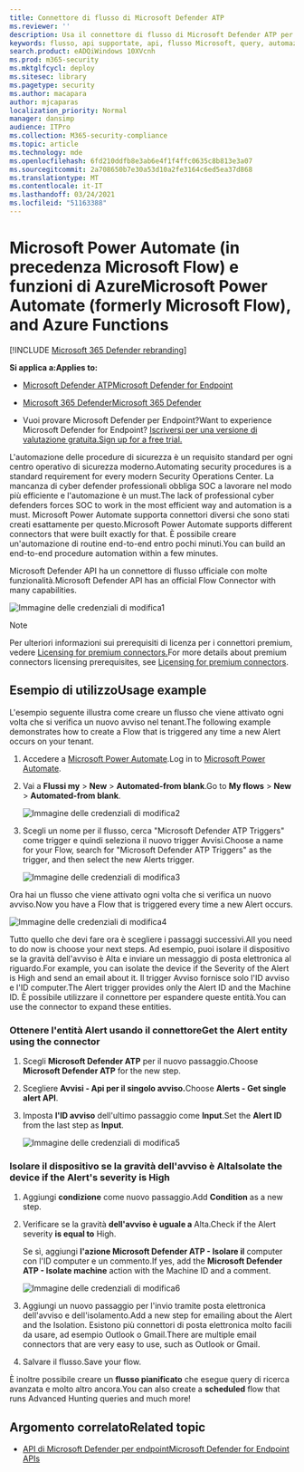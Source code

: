 ```yaml
---
title: Connettore di flusso di Microsoft Defender ATP
ms.reviewer: ''
description: Usa il connettore di flusso di Microsoft Defender ATP per automatizzare la sicurezza e creare un flusso che verrà attivato ogni volta che si verifica un nuovo avviso nel tenant.
keywords: flusso, api supportate, api, flusso Microsoft, query, automazione
search.product: eADQiWindows 10XVcnh
ms.prod: m365-security
ms.mktglfcycl: deploy
ms.sitesec: library
ms.pagetype: security
ms.author: macapara
author: mjcaparas
localization_priority: Normal
manager: dansimp
audience: ITPro
ms.collection: M365-security-compliance
ms.topic: article
ms.technology: mde
ms.openlocfilehash: 6fd210ddfb8e3ab6e4f1f4ffc0635c8b813e3a07
ms.sourcegitcommit: 2a708650b7e30a53d10a2fe3164c6ed5ea37d868
ms.translationtype: MT
ms.contentlocale: it-IT
ms.lasthandoff: 03/24/2021
ms.locfileid: "51163388"
---
```

# <a name="microsoft-power-automate-formerly-microsoft-flow-and-azure-functions"></a><span data-ttu-id="a34e1-104">Microsoft Power Automate (in precedenza Microsoft Flow) e funzioni di Azure</span><span class="sxs-lookup"><span data-stu-id="a34e1-104">Microsoft Power Automate (formerly Microsoft Flow), and Azure Functions</span></span>

[!INCLUDE [Microsoft 365 Defender rebranding](../../includes/microsoft-defender.md)]

<span data-ttu-id="a34e1-105">**Si applica a:**</span><span class="sxs-lookup"><span data-stu-id="a34e1-105">**Applies to:**</span></span>
- [<span data-ttu-id="a34e1-106">Microsoft Defender ATP</span><span class="sxs-lookup"><span data-stu-id="a34e1-106">Microsoft Defender for Endpoint</span></span>](https://go.microsoft.com/fwlink/p/?linkid=2154037)
- [<span data-ttu-id="a34e1-107">Microsoft 365 Defender</span><span class="sxs-lookup"><span data-stu-id="a34e1-107">Microsoft 365 Defender</span></span>](https://go.microsoft.com/fwlink/?linkid=2118804)


- <span data-ttu-id="a34e1-108">Vuoi provare Microsoft Defender per Endpoint?</span><span class="sxs-lookup"><span data-stu-id="a34e1-108">Want to experience Microsoft Defender for Endpoint?</span></span> [<span data-ttu-id="a34e1-109">Iscriversi per una versione di valutazione gratuita.</span><span class="sxs-lookup"><span data-stu-id="a34e1-109">Sign up for a free trial.</span></span>](https://www.microsoft.com/microsoft-365/windows/microsoft-defender-atp?ocid=docs-wdatp-exposedapis-abovefoldlink) 

<span data-ttu-id="a34e1-110">L'automazione delle procedure di sicurezza è un requisito standard per ogni centro operativo di sicurezza moderno.</span><span class="sxs-lookup"><span data-stu-id="a34e1-110">Automating security procedures is a standard requirement for every modern Security Operations Center.</span></span> <span data-ttu-id="a34e1-111">La mancanza di cyber defender professionali obbliga SOC a lavorare nel modo più efficiente e l'automazione è un must.</span><span class="sxs-lookup"><span data-stu-id="a34e1-111">The lack of professional cyber defenders forces SOC to work in the most efficient way and automation is a must.</span></span> <span data-ttu-id="a34e1-112">Microsoft Power Automate supporta connettori diversi che sono stati creati esattamente per questo.</span><span class="sxs-lookup"><span data-stu-id="a34e1-112">Microsoft Power Automate supports different connectors that were built exactly for that.</span></span> <span data-ttu-id="a34e1-113">È possibile creare un'automazione di routine end-to-end entro pochi minuti.</span><span class="sxs-lookup"><span data-stu-id="a34e1-113">You can build an end-to-end procedure automation within a few minutes.</span></span>

<span data-ttu-id="a34e1-114">Microsoft Defender API ha un connettore di flusso ufficiale con molte funzionalità.</span><span class="sxs-lookup"><span data-stu-id="a34e1-114">Microsoft Defender API has an official Flow Connector with many capabilities.</span></span>

![Immagine delle credenziali di modifica1](images/api-flow-0.png)

> [!NOTE]
> <span data-ttu-id="a34e1-116">Per ulteriori informazioni sui prerequisiti di licenza per i connettori premium, vedere [Licensing for premium connectors.](https://docs.microsoft.com/power-automate/triggers-introduction#licensing-for-premium-connectors)</span><span class="sxs-lookup"><span data-stu-id="a34e1-116">For more details about premium connectors licensing prerequisites, see [Licensing for premium connectors](https://docs.microsoft.com/power-automate/triggers-introduction#licensing-for-premium-connectors).</span></span>


## <a name="usage-example"></a><span data-ttu-id="a34e1-117">Esempio di utilizzo</span><span class="sxs-lookup"><span data-stu-id="a34e1-117">Usage example</span></span>

<span data-ttu-id="a34e1-118">L'esempio seguente illustra come creare un flusso che viene attivato ogni volta che si verifica un nuovo avviso nel tenant.</span><span class="sxs-lookup"><span data-stu-id="a34e1-118">The following example demonstrates how to create a Flow that is triggered any time a new Alert occurs on your tenant.</span></span>

1. <span data-ttu-id="a34e1-119">Accedere a [Microsoft Power Automate](https://flow.microsoft.com).</span><span class="sxs-lookup"><span data-stu-id="a34e1-119">Log in to [Microsoft Power Automate](https://flow.microsoft.com).</span></span>

2. <span data-ttu-id="a34e1-120">Vai a **Flussi my**  >  **New**  >  **Automated-from blank**.</span><span class="sxs-lookup"><span data-stu-id="a34e1-120">Go to **My flows** > **New** > **Automated-from blank**.</span></span>

    ![Immagine delle credenziali di modifica2](images/api-flow-1.png)

3. <span data-ttu-id="a34e1-122">Scegli un nome per il flusso, cerca "Microsoft Defender ATP Triggers" come trigger e quindi seleziona il nuovo trigger Avvisi.</span><span class="sxs-lookup"><span data-stu-id="a34e1-122">Choose a name for your Flow, search for "Microsoft Defender ATP Triggers" as the trigger, and then select the new Alerts trigger.</span></span>

    ![Immagine delle credenziali di modifica3](images/api-flow-2.png)

<span data-ttu-id="a34e1-124">Ora hai un flusso che viene attivato ogni volta che si verifica un nuovo avviso.</span><span class="sxs-lookup"><span data-stu-id="a34e1-124">Now you have a Flow that is triggered every time a new Alert occurs.</span></span>

![Immagine delle credenziali di modifica4](images/api-flow-3.png)

<span data-ttu-id="a34e1-126">Tutto quello che devi fare ora è scegliere i passaggi successivi.</span><span class="sxs-lookup"><span data-stu-id="a34e1-126">All you need to do now is choose your next steps.</span></span>
<span data-ttu-id="a34e1-127">Ad esempio, puoi isolare il dispositivo se la gravità dell'avviso è Alta e inviare un messaggio di posta elettronica al riguardo.</span><span class="sxs-lookup"><span data-stu-id="a34e1-127">For example, you can isolate the device if the Severity of the Alert is High and send an email about it.</span></span>
<span data-ttu-id="a34e1-128">Il trigger Avviso fornisce solo l'ID avviso e l'ID computer.</span><span class="sxs-lookup"><span data-stu-id="a34e1-128">The Alert trigger provides only the Alert ID and the Machine ID.</span></span> <span data-ttu-id="a34e1-129">È possibile utilizzare il connettore per espandere queste entità.</span><span class="sxs-lookup"><span data-stu-id="a34e1-129">You can use the connector to expand these entities.</span></span>

### <a name="get-the-alert-entity-using-the-connector"></a><span data-ttu-id="a34e1-130">Ottenere l'entità Alert usando il connettore</span><span class="sxs-lookup"><span data-stu-id="a34e1-130">Get the Alert entity using the connector</span></span>

1. <span data-ttu-id="a34e1-131">Scegli **Microsoft Defender ATP** per il nuovo passaggio.</span><span class="sxs-lookup"><span data-stu-id="a34e1-131">Choose **Microsoft Defender ATP** for the new step.</span></span>

2. <span data-ttu-id="a34e1-132">Scegliere **Avvisi - Api per il singolo avviso.**</span><span class="sxs-lookup"><span data-stu-id="a34e1-132">Choose **Alerts - Get single alert API**.</span></span>

3. <span data-ttu-id="a34e1-133">Imposta **l'ID avviso** dell'ultimo passaggio come **Input**.</span><span class="sxs-lookup"><span data-stu-id="a34e1-133">Set the **Alert ID** from the last step as **Input**.</span></span>

    ![Immagine delle credenziali di modifica5](images/api-flow-4.png)

### <a name="isolate-the-device-if-the-alerts-severity-is-high"></a><span data-ttu-id="a34e1-135">Isolare il dispositivo se la gravità dell'avviso è Alta</span><span class="sxs-lookup"><span data-stu-id="a34e1-135">Isolate the device if the Alert's severity is High</span></span>

1. <span data-ttu-id="a34e1-136">Aggiungi **condizione** come nuovo passaggio.</span><span class="sxs-lookup"><span data-stu-id="a34e1-136">Add **Condition** as a new step.</span></span>

2. <span data-ttu-id="a34e1-137">Verificare se la gravità **dell'avviso è uguale a** Alta.</span><span class="sxs-lookup"><span data-stu-id="a34e1-137">Check if the Alert severity **is equal to** High.</span></span>

   <span data-ttu-id="a34e1-138">Se sì, aggiungi **l'azione Microsoft Defender ATP - Isolare il** computer con l'ID computer e un commento.</span><span class="sxs-lookup"><span data-stu-id="a34e1-138">If yes, add the **Microsoft Defender ATP - Isolate machine** action with the Machine ID and a comment.</span></span>

    ![Immagine delle credenziali di modifica6](images/api-flow-5.png)

3. <span data-ttu-id="a34e1-140">Aggiungi un nuovo passaggio per l'invio tramite posta elettronica dell'avviso e dell'isolamento.</span><span class="sxs-lookup"><span data-stu-id="a34e1-140">Add a new step for emailing about the Alert and the Isolation.</span></span> <span data-ttu-id="a34e1-141">Esistono più connettori di posta elettronica molto facili da usare, ad esempio Outlook o Gmail.</span><span class="sxs-lookup"><span data-stu-id="a34e1-141">There are multiple email connectors that are very easy to use, such as Outlook or Gmail.</span></span>

4. <span data-ttu-id="a34e1-142">Salvare il flusso.</span><span class="sxs-lookup"><span data-stu-id="a34e1-142">Save your flow.</span></span>

<span data-ttu-id="a34e1-143">È inoltre possibile creare un **flusso pianificato** che esegue query di ricerca avanzata e molto altro ancora.</span><span class="sxs-lookup"><span data-stu-id="a34e1-143">You can also create a **scheduled** flow that runs Advanced Hunting queries and much more!</span></span>

## <a name="related-topic"></a><span data-ttu-id="a34e1-144">Argomento correlato</span><span class="sxs-lookup"><span data-stu-id="a34e1-144">Related topic</span></span>
- [<span data-ttu-id="a34e1-145">API di Microsoft Defender per endpoint</span><span class="sxs-lookup"><span data-stu-id="a34e1-145">Microsoft Defender for Endpoint APIs</span></span>](apis-intro.md)
